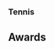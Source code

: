 <script>
	import Seo from '$lib/Seo.svelte';
</script>

<!-- TODO UPDATE THE SEO INFO -->
<Seo title="Ron Bronson Tennis Coaching" description="" path="/tennis" />

<h3>Tennis</h3>




## Awards


